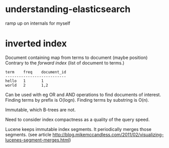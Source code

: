 # understanding-elasticsearch
ramp up on internals for myself

# inverted index
Document containing map from terms to document (maybe position)
Contrary to the *forward index* (list of document to terms.)

```
term    freq    document_id
---------------------------
hello   1       1
world   2       1,2
```

Can be used with eg OR and AND operations to find documents of interest.
Finding terms by prefix is O(logn). Finding terms by substring is O(n).

Immutable, which B-trees are not.

Need to consider index compactness as a quality of the query speed.

Lucene keeps immutable index segments. It periodically merges those segments. (see article http://blog.mikemccandless.com/2011/02/visualizing-lucenes-segment-merges.html)

